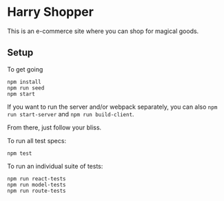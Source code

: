 # Harry Shopper

This is an e-commerce site where you can shop for magical goods.

## Setup

To get going
```
npm install
npm run seed
npm start
```
If you want to run the server and/or webpack separately, you can also `npm run start-server` and `npm run build-client`.

From there, just follow your bliss.

To run all test specs:
```
npm test
```

To run an individual suite of tests:
```
npm run react-tests
npm run model-tests
npm run route-tests
```
